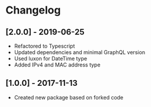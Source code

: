 # Changelog

## [2.0.0] - 2019-06-25
- Refactored to Typescript
- Updated dependencies and minimal GraphQL version
- Used luxon for DateTime type
- Added IPv4 and MAC address type

## [1.0.0] - 2017-11-13
- Created new package based on forked code
